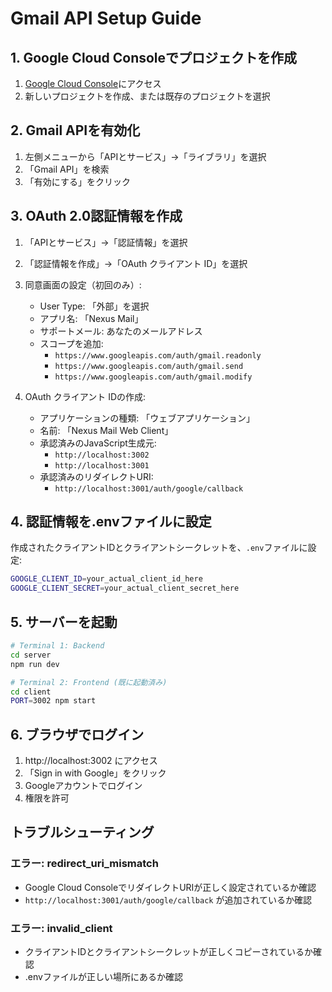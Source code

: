 # Gmail API Setup Guide

## 1. Google Cloud Consoleでプロジェクトを作成

1. [Google Cloud Console](https://console.cloud.google.com)にアクセス
2. 新しいプロジェクトを作成、または既存のプロジェクトを選択

## 2. Gmail APIを有効化

1. 左側メニューから「APIとサービス」→「ライブラリ」を選択
2. 「Gmail API」を検索
3. 「有効にする」をクリック

## 3. OAuth 2.0認証情報を作成

1. 「APIとサービス」→「認証情報」を選択
2. 「認証情報を作成」→「OAuth クライアント ID」を選択
3. 同意画面の設定（初回のみ）:
   - User Type: 「外部」を選択
   - アプリ名: 「Nexus Mail」
   - サポートメール: あなたのメールアドレス
   - スコープを追加:
     - `https://www.googleapis.com/auth/gmail.readonly`
     - `https://www.googleapis.com/auth/gmail.send`
     - `https://www.googleapis.com/auth/gmail.modify`

4. OAuth クライアント IDの作成:
   - アプリケーションの種類: 「ウェブアプリケーション」
   - 名前: 「Nexus Mail Web Client」
   - 承認済みのJavaScript生成元:
     - `http://localhost:3002`
     - `http://localhost:3001`
   - 承認済みのリダイレクトURI:
     - `http://localhost:3001/auth/google/callback`

## 4. 認証情報を.envファイルに設定

作成されたクライアントIDとクライアントシークレットを、`.env`ファイルに設定:

```bash
GOOGLE_CLIENT_ID=your_actual_client_id_here
GOOGLE_CLIENT_SECRET=your_actual_client_secret_here
```

## 5. サーバーを起動

```bash
# Terminal 1: Backend
cd server
npm run dev

# Terminal 2: Frontend (既に起動済み)
cd client
PORT=3002 npm start
```

## 6. ブラウザでログイン

1. http://localhost:3002 にアクセス
2. 「Sign in with Google」をクリック
3. Googleアカウントでログイン
4. 権限を許可

## トラブルシューティング

### エラー: redirect_uri_mismatch
- Google Cloud ConsoleでリダイレクトURIが正しく設定されているか確認
- `http://localhost:3001/auth/google/callback` が追加されているか確認

### エラー: invalid_client
- クライアントIDとクライアントシークレットが正しくコピーされているか確認
- .envファイルが正しい場所にあるか確認